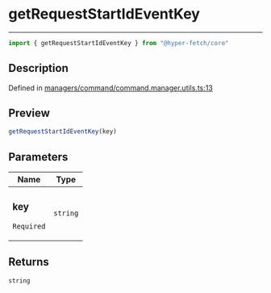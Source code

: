 

# getRequestStartIdEventKey

<div class="api-docs__separator" data-reactroot="">

---

</div><div class="api-docs__import" data-reactroot="">

```ts
import { getRequestStartIdEventKey } from "@hyper-fetch/core"
```

</div><div class="api-docs__section">

## Description

</div><div class="api-docs__description"><span class="api-docs__do-not-parse">



</span></div><p class="api-docs__definition">

Defined in [managers/command/command.manager.utils.ts:13](https://github.com/BetterTyped/hyper-fetch/blob/479dcad6/packages/core/src/managers/command/command.manager.utils.ts#L13)

</p><div class="api-docs__section">

## Preview

</div><div class="api-docs__preview fn">

```ts
getRequestStartIdEventKey(key)
```

</div><div class="api-docs__section">

## Parameters

</div><div class="api-docs__parameters"><table><thead><tr><th>Name</th><th>Type</th></tr></thead><tbody><tr param-data="key"><td class="api-docs__param-name required">

### key 

`Required`

</td><td class="api-docs__param-type">

`string`

</td></tr></tbody></table></div><div class="api-docs__section">

## Returns

</div><div class="api-docs__returns">

```ts
string
```

</div>